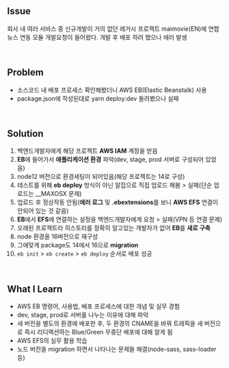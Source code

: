 ## Issue
회사 내 여러 서비스 중 신규개발이 거의 없던 레거시 프로젝트 maimovie(EN)에 연합뉴스 연동 모듈 개발요청이 들어왔다. 개발 후 배포 하려 했으나 에러 발생

<br>

## Problem
+ 소스코드 내 배포 프로세스 확인해봤더니 AWS EB(Elastic Beanstalk) 사용
+ package.json에 작성된대로 yarn deploy:dev 돌려봤으나 실패

<br>

## Solution
1. 백엔드개발자에게 해당 프로젝트 **AWS IAM** 계정을 받음
2. **EB**에 들어가서 **애플리케이션 환경** 파악(dev, stage, prod 서버로 구성되어 있었음)
3. node12 버전으로 환경세팅이 되어있음(해당 프로젝트는 14로 구성)
4. 테스트를 위해 **eb deploy** 방식이 아닌 알집으로 직접 업로드 해봄 > 실패(단순 업로드는 __MAXOSX 문제)
5. 업로드 후 정상작동 안됨(**에러 로그** 및 **.ebextensions**를 보니 **AWS EFS** 연결이 안되어 있는 것 같음)
6. **EB**에서 **EFS**에 연결하는 설정을 백엔드개발자에게 요청 > 실패(VPN 등 연결 문제)
7. 오래된 프로젝트라 히스토리를 정확히 알고있는 개발자가 없어 **EB**를 **새로 구축**
8. node 환경을 16버전으로 재구성
9. 그에맞게 package도 14에서 16으로 **migration**
10. `eb init` > `eb create` > `eb deploy` 순서로 배포 성공

<br>

## What I Learn
+ AWS EB 명령어, 사용법, 배포 프로세스에 대한 개념 및 실무 경험
+ dev, stage, prod로 서버를 나누는 이유에 대해 파악
+ 새 버전을 별도의 환경에 배포한 후, 두 환경의 CNAME을 바꿔 트래픽을 새 버전으로 즉시 리디렉션하는 Blue/Green 무중단 배포에 대해 알게 됨
+ AWS EFS의 실무 활용 학습
+ 노드 버전을 migration 하면서 나타나는 문제들 해결(node-sass, sass-loader 등)
